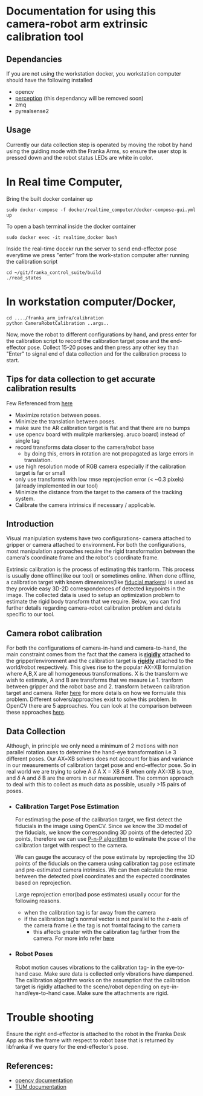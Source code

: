 # Documentation for using this camera-robot arm extrinsic calibration tool 


## Dependancies
If you are not using the workstation docker, you workstation computer should have the following installed 

- opencv 
- [perception](https://github.com/BerkeleyAutomation/perception) (this dependancy will be removed soon)
- zmq 
- pyrealsense2 

## Usage
Currently our data collection step is operated by moving the robot by hand using the guiding mode with the Franka Arms, so ensure the user stop is pressed down and the robot status LEDs are white in color. 
# In Real time Computer,
Bring the built docker container up 
```
sudo docker-compose -f docker/realtime_computer/docker-compose-gui.yml up 
```

To open a bash terminal inside the docker container 
```
sudo docker exec -it realtime_docker bash
```
Inside the real-time docekr run the server to send end-effector pose everytime we press "enter" from the work-station computer after running the calibration script
```
cd ~/git/franka_control_suite/build 
./read_states
```
# In workstation computer/Docker,
```
cd ..../franka_arm_infra/calibration
python CameraRobotCalibration ..args..
```
Now, move the robot to different configurations by hand, and press enter for the calibration script to record the calibration target pose and the end-effector pose. Collect 15-20 poses and then press any other key than "Enter" to signal end of data collection and for the calibration process to start. 

## Tips for data collection to get accurate calibration results
Few Referenced from [here](https://github.com/IFL-CAMP/easy_handeye#:~:text=can%27t%20hurt%20either.-,Tips%20for%20accuracy,-The%20following%20tips)
- Maximize rotation between poses.
- Minimize the translation between poses.
- make sure the AR calibration target is flat and that there are no bumps
- use opencv board with mulitple markers(eg. aruco board) instead of single tag 
- record transforms data closer to the camera/robot base 
    - by doing this, errors in rotation are not propagated as large errors in translation. 
- use high resolution mode of RGB camera especially if the calibration target is far or small
- only use transforms with low rmse reprojection error (< ~0.3 pixels) (already implemented in our tool)
- Minimize the distance from the target to the camera of the tracking system.
- Calibrate the camera intrinsics if necessary / applicable.


## Introduction 
Visual manipulation systems have two configurations- camera attached to gripper or camera attached to environment. For both the configurations, most manipulation approaches require the rigid transformation between the camera's coordinate frame and the robot's coordinate frame. 

Extrinsic calibration is the process of estimating this tranform. This process is usually done offline(like our tool) or sometimes online. When done offline, a calibration target with known dimensions(like [fiducial markers](/https://link.springer.com/content/pdf/10.1007/s10846-020-01307-9.pdf)) is used as they provide easy 3D-2D correspondences of detected keypoints in the image. The collected data is used to setup an optimization problem to estimate the rigid body transform that we require. Below, you can find further details regarding camera-robot calibration problem and details specific to our tool. 

## Camera robot calibration 

For both the configurations of camera-in-hand and camera-to-hand, the main constraint comes from the fact that the camera is <ins>**rigidly**</ins> attached to the gripper/environment and the calibration target is <ins>**rigidly**</ins> attached to the world/robot respectively. This gives rise to the popular AX=XB formulation where A,B,X are all homogeneous transformations. X is the transform we wish to estimate, A and B are transforms that we meaure i.e 1. tranform between gripper and the robot base and 2. transform between calibration target and camera. Refer [here](https://docs.opencv.org/4.5.4/d9/d0c/group__calib3d.html#gaebfc1c9f7434196a374c382abf43439b) for more details on how we formulate this problem. Different solvers/approaches exist to solve this problem. In OpenCV there are 5 approaches. You can look at the comparison between these approaches [here](https://journals.plos.org/plosone/article?id=10.1371/journal.pone.0273261).   

## Data Collection 
Although, in principle we only need a minimum of 2 motions with non parallel rotation axes to determine the hand-eye transformation i.e  3 different poses. Our AX=XB solvers does not account for bias and variance in our measurements of calibration target pose and end-effector pose. So in real world we are trying to solve A $\delta$ A X = XB $\delta$ B when only AX=XB is true, and $\delta$ A and $\delta$ B are the errors in our measurement. The common approach to deal with this to collect as much data as possible, usually >15 pairs of poses. 

- ### Calibration Target Pose Estimation 
    For estimating the pose of the calibration target, we first detect the fiducials in the image using OpenCV. Since we know the 3D model of the fiducials, we know the corresponding 3D points of the detected 2D points, therefore we can use [P-n-P algorithm](https://docs.opencv.org/3.4/d9/d0c/group__calib3d.html#ga357634492a94efe8858d0ce1509da869) to estimate the pose of the calibration target with respect to the camera. 

    We can gauge the accuracy of the pose estimate by reprojecting the 3D points of the fiducials on the camera using calibration tag pose estimate and pre-estimated camera intrinsics. We can then calculate the rmse between the detected pixel coordinates and the expected coordinates based on reprojection. 

    Large reprojection error(bad pose estimates) usually occur for the following reasons. 
    - when the calibration tag is far away from the camera 
    - if the calibration tag's normal vector is not parallel to the z-axis of the camera frame i.e the tag is not frontal facing to the camera 
        - this affects greater with the calibration tag farther from the camera. For more info refer [here](https://www.semanticscholar.org/paper/Analysis-of-Tracking-Accuracy-for-Single-Camera-Pentenrieder/70c5d9b33a978ff2d03eeaa627afaf4f6f609a1f) 
  
- ### Robot Poses 
    Robot motion causes vibrations to the calibration tag- in the eye-to-hand case. Make sure data is collected only vibrations have dampened. 
    The calibration algorithm works on the assumption that the calibration target is rigidly attached to the scene/robot depending on eye-in-hand/eye-to-hand case. Make sure the attachments are rigid. 
 




# Trouble shooting
Ensure the right end-effector is attached to the robot in the Franka Desk App as this the frame with respect to robot base that is returned by libfranka if we query for the end-effector's pose. 

## References: 
- [opencv documentation]( https://docs.opencv.org/4.5.4/d9/d0c/group__calib3d.html#gaebfc1c9f7434196a374c382abf43439b)
- [TUM documentation](https://campar.in.tum.de/Chair/HandEyeCalibration)
